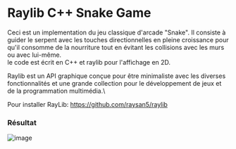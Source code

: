 # Raylib C++ Snake Game
Ceci est un implementation du jeu classique d'arcade "Snake". Il consiste à guider le serpent avec les touches directionnelles en pleine croissance pour 
qu'il consomme de la nourriture tout en évitant les collisions avec les murs ou avec lui-même.\
le code est écrit en C++ et raylib pour l'affichage en 2D.

Raylib est un API graphique conçue pour être minimaliste avec les diverses fonctionnalités et une grande collection pour le développement de jeux et de la programmation multimédia.\

Pour installer RayLib: https://github.com/raysan5/raylib

### Résultat
![image](https://github.com/turfa00/Ray_Tracer/assets/80334127/0205ad9e-3958-4608-904a-9193d29c3681)


